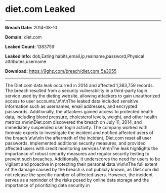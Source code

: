# diet.com Leaked

------------
**Breach Date:** 2014-08-10

**Domain:** diet.com

**Leaked Count:** 1383759

**Leaked Info:** dob,Eating habits,email,ip,realname,password,Physical attributes,username

**Download:** https://9ghz.com/breach/diet.com_5a3055

------------
The Diet.com data leak occurred in 2014 and affected 1,383,759 records. The breach resulted from a security vulnerability in a third-party login service used by the dieting website, allowing attackers to gain unauthorized access to user accounts.\n\n\nThe leaked data included sensitive information such as usernames, email addresses, and encrypted passwords. Additionally, the attackers gained access to protected health data, including blood pressure, cholesterol levels, weight, and other health metrics.\n\n\nDiet.com discovered the breach on July 11, 2014, and immediately suspended user login activity. The company worked with forensic experts to investigate the incident and notified affected users of the breach.\n\n\nIn the aftermath of the incident, Diet.com reset all user passwords, implemented additional security measures, and provided affected users with credit monitoring services.\n\n\nThe leak highlights the importance of robust security measures and regular security testing to prevent such breaches. Additionally, it underscores the need for users to be vigilant and proactive in protecting their personal data.\n\n\nThe full extent of the damage caused by the breach is not publicly known, as Diet.com did not release the specific number of affected users. However, the incident serves as a reminder of the risks posed by online data storage and the importance of prioritizing data security.\n

